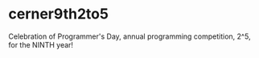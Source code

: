 # cerner9th2to5
Celebration of Programmer's Day, annual programming competition, 2^5, for the NINTH year!
